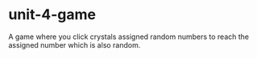 # unit-4-game
A game where you click crystals assigned random numbers to reach the assigned number which is also random.
